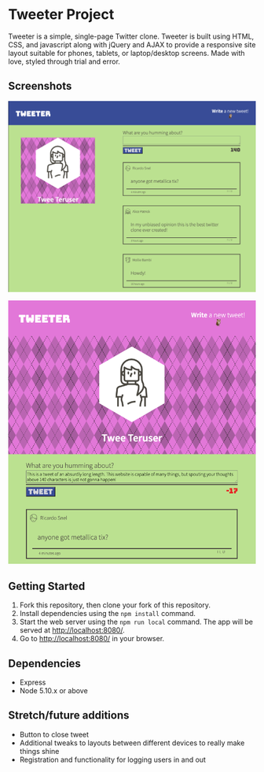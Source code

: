 # Tweeter Project

Tweeter is a simple, single-page Twitter clone. Tweeter is built using HTML, CSS, and javascript along with jQuery and AJAX to provide a responsive site layout suitable for phones, tablets, or laptop/desktop screens. Made with love, styled through trial and error.

## Screenshots
!["Tweeter on desktop"](https://github.com/mar10outof10/tweeter/blob/main/docs/screenshot1.png?raw=true)

!["Tweeter with a tablet layout"](https://github.com/mar10outof10/tweeter/blob/main/docs/screenshot2.png?raw=true)

## Getting Started

1. Fork this repository, then clone your fork of this repository.
2. Install dependencies using the `npm install` command.
3. Start the web server using the `npm run local` command. The app will be served at <http://localhost:8080/>.
4. Go to <http://localhost:8080/> in your browser.

## Dependencies

- Express
- Node 5.10.x or above

## Stretch/future additions

- Button to close tweet
- Additional tweaks to layouts between different devices to really make things shine
- Registration and functionality for logging users in and out
